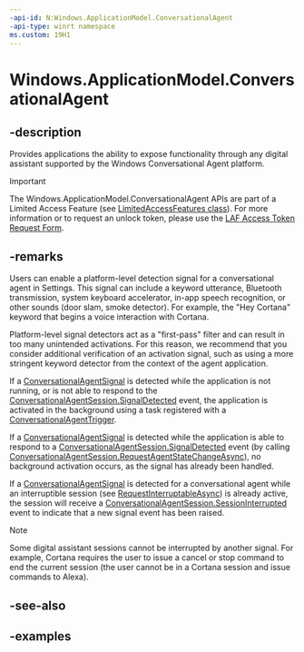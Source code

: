 ```yaml
---
-api-id: N:Windows.ApplicationModel.ConversationalAgent
-api-type: winrt namespace
ms.custom: 19H1
---
```


<!-- Namespace syntax.
namespace Windows.ApplicationModel.ConversationalAgent 
-->

# Windows.ApplicationModel.ConversationalAgent

## -description

Provides applications the ability to expose functionality through any digital assistant supported by the Windows Conversational Agent platform.

> [!IMPORTANT]
> The Windows.ApplicationModel.ConversationalAgent APIs are part of a Limited Access Feature (see [LimitedAccessFeatures class](/uwp/api/windows.applicationmodel.limitedaccessfeatures)). For more information or to request an unlock token, please use the [LAF Access Token Request Form](https://go.microsoft.com/fwlink/?linkid=2271232&clcid=0x409).

## -remarks

Users can enable a platform-level detection signal for a conversational agent in Settings. This signal can include a keyword utterance, Bluetooth transmission, system keyboard accelerator, in-app speech recognition, or other sounds (door slam, smoke detector). For example, the "Hey Cortana" keyword that begins a voice interaction with Cortana.

Platform-level signal detectors act as a "first-pass" filter and can result in too many unintended activations. For this reason, we recommend that you consider additional verification of an activation signal, such as using a more stringent keyword detector from the context of the agent application.

If a [ConversationalAgentSignal](conversationalagentsignal.md) is detected while the application is not running, or is not able to respond to the [ConversationalAgentSession.SignalDetected](conversationalagentsession_signaldetected.md) event, the application is activated in the background using a task registered with a [ConversationalAgentTrigger](../windows.applicationmodel.background/conversationalagenttrigger.md).

If a [ConversationalAgentSignal](conversationalagentsignal.md) is detected while the application is able to respond to a [ConversationalAgentSession.SignalDetected](conversationalagentsession_signaldetected.md) event (by calling [ConversationalAgentSession.RequestAgentStateChangeAsync](conversationalagentsession_requestagentstatechangeasync_1892921766.md)), no background activation occurs, as the signal has already been handled.

If a [ConversationalAgentSignal](conversationalagentsignal.md) is detected for a conversational agent while an interruptible session (see [RequestInterruptableAsync](conversationalagentsession_requestinterruptibleasync_1030348212.md)) is already active, the session will receive a [ConversationalAgentSession.SessionInterrupted](conversationalagentsession_sessioninterrupted.md) event to indicate that a new signal event has been raised.

> [!NOTE]
> Some digital assistant sessions cannot be interrupted by another signal. For example, Cortana requires the user to issue a cancel or stop command to end the current session (the user cannot be in a Cortana session and issue commands to Alexa).

## -see-also

## -examples
